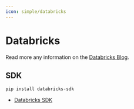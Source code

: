 ```yaml
---
icon: simple/databricks
---
```


# Databricks

Read more any information on the [Databricks Blog](https://www.databricks.com/blog).

## SDK

```console
pip install databricks-sdk
```

- [Databricks SDK](https://ganeshchandrasekaran.com/control-databricks-programmatically-using-databricks-sdk-part-01-51ce2058f221)
